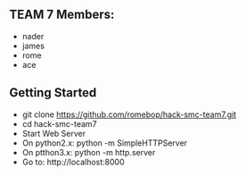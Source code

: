 ## TEAM 7 Members: ##
* nader
* james
* rome
* ace

## Getting Started ##
* git clone https://github.com/romebop/hack-smc-team7.git
* cd hack-smc-team7
* Start Web Server
 * On python2.x: python -m SimpleHTTPServer
 * On ptthon3.x: python -m http.server
* Go to: http://localhost:8000
